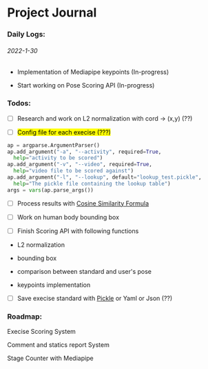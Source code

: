 # Project Journal



### Daily Logs:

###### 2022-1-30

- Implementation of Mediapipe keypoints (In-progress)

- Start working on Pose Scoring API (In-progress)



### Todos:

- [ ]  Research and work on L2 normalization with cord -> (x,y) (??)

- [ ]  <mark>Config file for each execise (???)</mark>
  
  ```py
  ap = argparse.ArgumentParser()
  ap.add_argument("-a", "--activity", required=True,
  	help="activity to be scored")
  ap.add_argument("-v", "--video", required=True,
  	help="video file to be scored against")
  ap.add_argument("-l", "--lookup", default="lookup_test.pickle",
  	help="The pickle file containing the lookup table")
  args = vars(ap.parse_args())
  ```

- [ ]  Process results with [Cosine Similarity  Formula](https://zh.wikipedia.org/wiki/%E4%BD%99%E5%BC%A6%E7%9B%B8%E4%BC%BC%E6%80%A7)

- [ ]  Work on human body bounding box

- [ ]  Finish Scoring API with following functions
  
  - L2 normalization
  
  - bounding box
  
  - comparison between standard and user's pose
  
  - keypoints implementation

- [ ]  Save execise standard with [Pickle]((https://docs.python.org/zh-cn/3/library/pickle.html)) or Yaml or Json (??)



### Roadmap:

Execise Scoring System

Comment and statics report System

Stage Counter with Mediapipe






